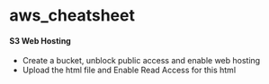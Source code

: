 # aws_cheatsheet

#### S3 Web Hosting
* Create a bucket, unblock public access and enable web hosting
* Upload the html file and Enable Read Access for this html
